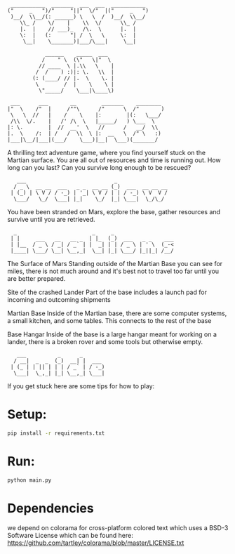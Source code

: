 ```
 ___________  _______  ___  ___  ___________
("     _   ")/"     "||"  \/"  |("     _   ")
 )__/  \\__/(: ______) \   \  /  )__/  \\__/
    \\_ /    \/    |    \\  \/      \\_ /
    |.  |    // ___)_   /\.  \      |.  |
    \:  |   (:      "| /  \   \     \:  |
     \__|    \_______)|___/\___|     \__|

            ______    _____  ___
           /    " \  (\"   \|"  \
          // ____  \ |.\\   \    |
         /  /    ) :)|: \.   \\  |
        (: (____/ // |.  \    \. |
         \        /  |    \    \ |
          \"_____/    \___|\____\)

 ___      ___       __        _______    ________
|"  \    /"  |     /""\      /"      \  /"       )
 \   \  //   |    /    \    |:        |(:   \___/
 /\\  \/.    |   /' /\  \   |_____/   ) \___  \
|: \.        |  //  __'  \   //      /   __/  \\
|.  \    /:  | /   /  \\  \ |:  __   \  /" \   :)
|___|\__/|___|(___/    \___)|__|  \___)(_______/
```

A thrilling text adventure game, where you find yourself stuck on the Martian
surface. You are all out of resources and time is running out. How long can you
last? Can you survive long enough to be rescued?

```
   ___                            _
  / _ \  __ __  ___   _ _  __ __ (_)  ___  __ __ __
 | (_) | \ V / / -_) | '_| \ V / | | / -_) \ V  V /
  \___/   \_/  \___| |_|    \_/  |_| \___|  \_/\_/

```

You have been stranded on Mars, explore the base, gather resources and survive
until you are retrieved.

```
  _                        _     _
 | |     ___   __   __ _  | |_  (_)  ___   _ _    ___
 | |__  / _ \ / _| / _` | |  _| | | / _ \ | ' \  (_-<
 |____| \___/ \__| \__,_|  \__| |_| \___/ |_||_| /__/
```

The Surface of Mars
Standing outside of the Martian Base you can see for miles, there is not much around
and it's best not to travel too far until you are better prepared.

Site of the crashed Lander
Part of the base includes a launch pad for incoming and outcoming shipments

Martian Base
Inside of the Martian base, there are some computer systems, a small kitchen, and some tables.
This connects to the rest of the base

Base Hangar
Inside of the base is a large hangar meant for working on a lander, there is a broken rover
and some tools but otherwise empty.

```
   ___          _      _
  / __|  _  _  (_)  __| |  ___
 | (_ | | || | | | / _` | / -_)
  \___|  \_,_| |_| \__,_| \___|

```

If you get stuck here are some tips for how to play:

# Setup:

```sh
pip install -r requirements.txt
```

# Run:

```sh
python main.py
```

# Dependencies

we depend on colorama for cross-platform colored text which uses a BSD-3 Software License which can be found here: https://github.com/tartley/colorama/blob/master/LICENSE.txt

